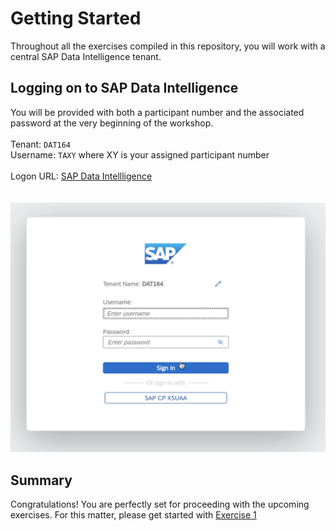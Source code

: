 # Getting Started

Throughout all the exercises compiled in this repository, you will work with a central SAP Data Intelligence tenant.

## Logging on to SAP Data Intelligence

You will be provided with both a participant number and the associated password at the very beginning of the workshop.<br>
<br>
Tenant: `DAT164` <br>
Username: `TAXY` where XY is your assigned participant number<br>
<br>
Logon URL: <a href="https://vsystem.ingress.dh-wvsozbfum.dh-canary.shoot.live.k8s-hana.ondemand.com/login/?redirectUrl=%2Fapp%2Fdatahub-app-launchpad%2F&tenant=DAT164">SAP Data Intellligence </a><br> 
<br>
<br>![](./images/002_login_2.png)

## Summary

Congratulations! You are perfectly set for proceeding with the upcoming exercises. For this matter, please get started with [Exercise 1](../ex1/README.md)
